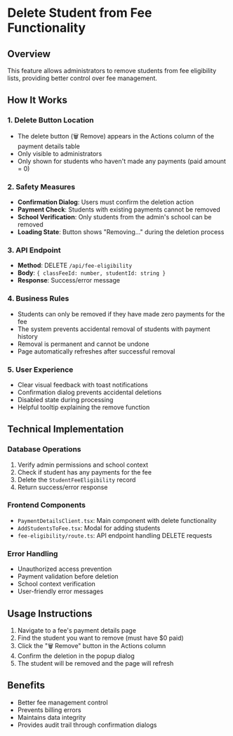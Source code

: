 # Delete Student from Fee Functionality

## Overview
This feature allows administrators to remove students from fee eligibility lists, providing better control over fee management.

## How It Works

### 1. Delete Button Location
- The delete button (🗑 Remove) appears in the Actions column of the payment details table
- Only visible to administrators
- Only shown for students who haven't made any payments (paid amount = 0)

### 2. Safety Measures
- **Confirmation Dialog**: Users must confirm the deletion action
- **Payment Check**: Students with existing payments cannot be removed
- **School Verification**: Only students from the admin's school can be removed
- **Loading State**: Button shows "Removing..." during the deletion process

### 3. API Endpoint
- **Method**: DELETE `/api/fee-eligibility`
- **Body**: `{ classFeeId: number, studentId: string }`
- **Response**: Success/error message

### 4. Business Rules
- Students can only be removed if they have made zero payments for the fee
- The system prevents accidental removal of students with payment history
- Removal is permanent and cannot be undone
- Page automatically refreshes after successful removal

### 5. User Experience
- Clear visual feedback with toast notifications
- Confirmation dialog prevents accidental deletions
- Disabled state during processing
- Helpful tooltip explaining the remove function

## Technical Implementation

### Database Operations
1. Verify admin permissions and school context
2. Check if student has any payments for the fee
3. Delete the `StudentFeeEligibility` record
4. Return success/error response

### Frontend Components
- `PaymentDetailsClient.tsx`: Main component with delete functionality
- `AddStudentsToFee.tsx`: Modal for adding students
- `fee-eligibility/route.ts`: API endpoint handling DELETE requests

### Error Handling
- Unauthorized access prevention
- Payment validation before deletion
- School context verification
- User-friendly error messages

## Usage Instructions

1. Navigate to a fee's payment details page
2. Find the student you want to remove (must have $0 paid)
3. Click the "🗑 Remove" button in the Actions column
4. Confirm the deletion in the popup dialog
5. The student will be removed and the page will refresh

## Benefits
- Better fee management control
- Prevents billing errors
- Maintains data integrity
- Provides audit trail through confirmation dialogs